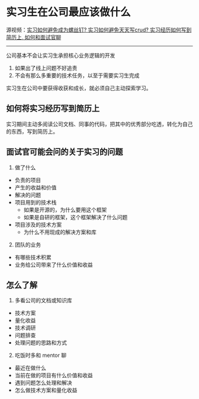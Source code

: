 # 实习生在公司最应该做什么

源视频：[实习如何避免成为螺丝钉? 实习如何避免天天写crud? 实习经历如何写到简历上, 如何和面试官聊](https://www.bilibili.com/video/BV1jmf1YyEs2/)

- - -

公司基本不会让实习生承担核心业务逻辑的开发
1. 如果出了线上问题不好追责
2. 不会有那么多重要的技术任务，以至于需要实习生完成

实习生在公司中要获得收获和成长，就必须自己主动探索学习。

## 如何将实习经历写到简历上

实习期间主动多阅读公司文档、同事的代码，把其中的优秀部分吃透，转化为自己的东西，写到简历上。

## 面试官可能会问的关于实习的问题

1. 做了什么
  - 负责的项目
  - 产生的收益和价值
  - 解决的问题
  - 项目用到的技术栈
    - 如果是开源的，为什么要用这个框架
    - 如果是自研的框架，这个框架解决了什么问题
  - 项目涉及的技术方案
    - 为什么不用现成的解决方案和库
2. 团队的业务
  - 有哪些技术积累
  - 业务给公司带来了什么价值和收益

## 怎么了解

1. 多看公司的文档或知识库
  - 技术方案
  - 量化收益
  - 技术调研
  - 问题排查
  - 处理问题的思路和方式
2. 吃饭时多和 mentor 聊
  - 最近在做什么
  - 当前在做的项目有什么价值和收益
  - 遇到问题怎么处理和解决
  - 怎么做技术方案和量化收益
